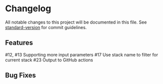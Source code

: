 # Changelog

All notable changes to this project will be documented in this file. See [standard-version](https://github.com/conventional-changelog/standard-version) for commit guidelines.

## Features

#12, #13 Supporting more input parameters
#17 Use stack name to filter for current stack
#23 Output to GitHub actions

## Bug Fixes
